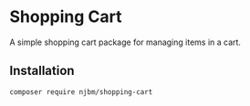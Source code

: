 # Shopping Cart

A simple shopping cart package for managing items in a cart.

## Installation

```bash
composer require njbm/shopping-cart
